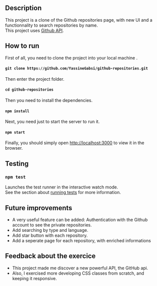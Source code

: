 ## Description

This project is a clone of the Github repositories page, with new UI and a functionnality to search repositories by name.\
This project uses [Github API](https://docs.github.com/en/rest).


## How to run

First of all, you need to clone the project into your local machine .
#### `git clone https://github.com/YassineGabsi/github-repositories.git`

Then enter the project folder.
#### `cd github-repositories`

Then you need to install the dependencies.
#### `npm install`

Next, you need just to start the server to run it.
#### `npm start`

Finally, you should simply open [http://localhost:3000](http://localhost:3000) to view it in the browser.

## Testing

### `npm test`

Launches the test runner in the interactive watch mode.\
See the section about [running tests](https://facebook.github.io/create-react-app/docs/running-tests) for more information.


## Future improvements
- A very useful feature can be added: Authentication with the Github account to see the private repositories.
- Add searching by type and language.
- Add star button with each repository.
- Add a seperate page for each repository, with enriched informations

## Feedback about the exercice

- This project made me discover a new powerful API, the GitHub api.
- Also, I exercised more developing CSS classes from scratch, and keeping it responsive.
